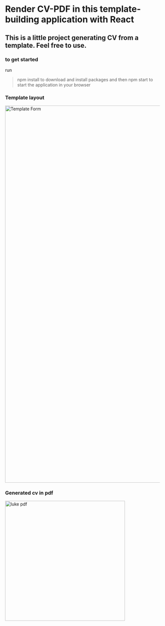# Render CV-PDF in this template-building application with React

## This is a little project generating CV from a template. Feel free to use.

### to get started
run 
>npm install
to download and install packages and then
>npm start
to start the application in your browser

### Template layout
<img width="1226" alt="Template Form" src="https://user-images.githubusercontent.com/89155031/201392508-190600ee-4517-4e19-8fea-dc7364a24dd7.png">

### Generated cv in pdf
<img width="390" alt="luke pdf" src="https://user-images.githubusercontent.com/89155031/201393055-076c82a1-b205-41b8-8a10-d4231ccd3da6.png">
